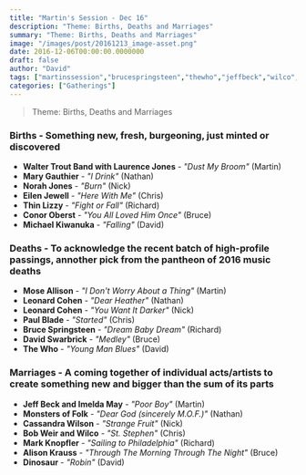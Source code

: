 ```yaml
---
title: "Martin's Session - Dec 16"
description: "Theme: Births, Deaths and Marriages"
summary: "Theme: Births, Deaths and Marriages"
image: "/images/post/20161213_image-asset.png"
date: 2016-12-06T00:00:00.0000000
draft: false
author: "David"
tags: ["martinssession","brucespringsteen","thewho","jeffbeck","wilco","leonardcohen","alisonkrauss","moseallison","brighteyes","eilenjewell","conoroberst","norahjones","michaelkiwanuka","cassandrawilson","thinlizzy","markknopfler","bobweir","imeldamay","dinosaur","paulblade","marygauthier","laurencejones","davidswarbrick","monstersoffolk","waltertroutband"]
categories: ["Gatherings"]
---
```

> Theme: Births, Deaths and Marriages
### Births - Something new, fresh, burgeoning, just minted or discovered
- **Walter Trout Band with Laurence Jones** - _"Dust My Broom"_ (Martin)
- **Mary Gauthier** - _"I Drink"_ (Nathan)
- **Norah Jones** - _"Burn"_ (Nick)
- **Eilen Jewell** - _"Here With Me"_ (Chris)
- **Thin Lizzy** - _"Fight or Fall"_ (Richard)
- **Conor Oberst** - _"You All Loved Him Once"_ (Bruce)
- **Michael Kiwanuka** - _"Falling"_ (David)
### Deaths - To acknowledge the recent batch of high-profile passings, annother pick from the pantheon of 2016 music deaths
- **Mose Allison** - _"I Don't Worry About a Thing"_ (Martin)
- **Leonard Cohen** - _"Dear Heather"_ (Nathan)
- **Leonard Cohen** - _"You Want It Darker"_ (Nick)
- **Paul Blade** - _"Started"_ (Chris)
- **Bruce Springsteen** - _"Dream Baby Dream"_ (Richard)
- **David Swarbrick** - _"Medley"_ (Bruce)
- **The Who** - _"Young Man Blues"_ (David)
### Marriages - A coming together of individual acts/artists to create something new and bigger than the sum of its parts 
- **Jeff Beck and Imelda May** - _"Poor Boy"_ (Martin)
- **Monsters of Folk** - _"Dear God (sincerely M.O.F.)"_ (Nathan)
- **Cassandra Wilson** - _"Strange Fruit"_ (Nick)
- **Bob Weir and Wilco** - _"St. Stephen"_ (Chris)
- **Mark Knopfler** - _"Sailing to Philadelphia"_ (Richard)
- **Alison Krauss** - _"Through The Morning Through The Night"_ (Bruce)
- **Dinosaur** - _"Robin"_ (David)
